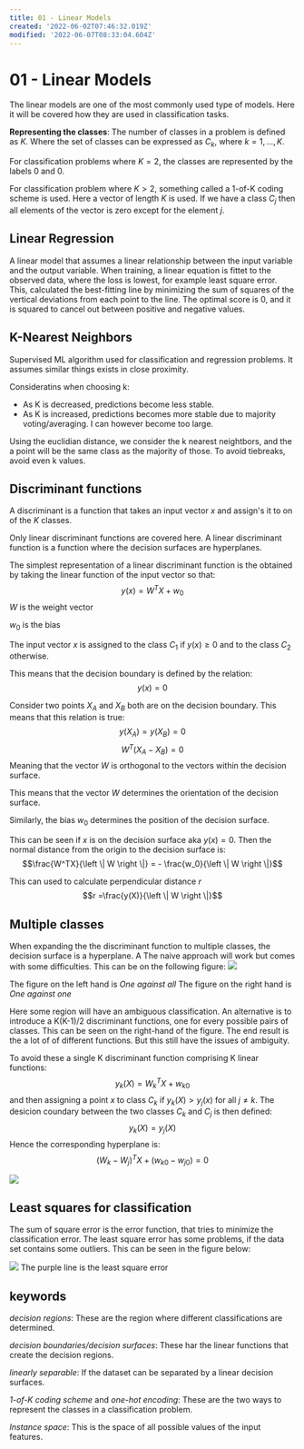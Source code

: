 ```yaml
---
title: 01 - Linear Models
created: '2022-06-02T07:46:32.019Z'
modified: '2022-06-07T08:33:04.604Z'
---
```


# 01 - Linear Models

The linear models are one of the most commonly used type of models.
Here it will be covered how they are used in classification tasks.

**Representing the classes**: 
The number of classes in a problem is defined as $K$. Where the set of classes can be expressed as $C_k$, where $k=1,\dots,K$.

For classification problems where $K=2$, the classes are represented by the labels $0$ and $0$.

For classification problem where $K>2$, something called a 1-of-K coding scheme is used. Here a vector of length $K$ is used. If we have a class $C_j$ then all elements of the vector is zero except for the element $j$.

## Linear Regression

A linear model that assumes a linear relationship between the input variable and the output variable. When training, a linear equation is fittet to the observed data, where the loss is lowest, for example least square error. This, calculated the best-fitting line by minimizing the sum of squares of the vertical deviations from each point to the line. The optimal score is 0, and it is squared to cancel out between positive and negative values.

## K-Nearest Neighbors

Supervised ML algorithm used for classification and regression problems. It assumes similar things exists in close proximity.

Consideratins when choosing k:
- As K is decreased, predictions become less stable.
- As K is increased, predictions becomes more stable due to majority voting/averaging. I can however become too large.

Using the euclidian distance, we consider the k nearest neightbors, and the a point will be the same class as the majority of those. To avoid tiebreaks, avoid even k values.

## Discriminant functions
A discriminant is a function that takes an input vector $x$ and assign's it to on of the $K$ classes. 

Only linear discriminant functions are covered here.
A linear discriminant function is a function where the decision surfaces are hyperplanes.

The simplest representation of a linear discriminant function is the obtained by taking the linear function of the input vector so that:
$$y(x)=W^TX+w_0$$
$W$ is the weight vector

$w_0$ is the bias

The input vector $x$ is assigned to the class $C_1$ if $y(x)\geq 0$ and to the class $C_2$ otherwise.

This means that the decision boundary is defined by the relation:
$$y(x)=0$$

Consider two points $X_A$ and $X_B$ both are on the decision boundary.
This means that this relation is true:
$$y(X_A)=y(X_B)=0$$
$$W^T(X_A-X_B)=0$$
Meaning that the vector $W$ is orthogonal to the vectors within the decision surface.

This means that the vector $W$ determines the orientation of the decision surface.

Similarly, the bias $w_0$ determines the position of the decision surface.

This can be seen if $x$ is on the decision surface aka $y(x)=0$.
Then the normal distance from the origin to the decision surface is:
$$\frac{W^TX}{\left \| W \right \|} = - \frac{w_0}{\left \| W \right \|}$$

This can used to calculate perpendicular distance $r$
$$r =\frac{y(X)}{\left \| W \right \|}$$

## Multiple classes
When expanding the the discriminant function to multiple classes, the decision surface is a hyperplane. A The naive approach will work but comes with some difficulties. This can be on the following figure:
![](@attachment/stufflin.png)

The figure on the left hand is *One against all*
The figure on the right hand is *One against one*

Here some region will have an ambiguous classification.
An alternative is to introduce a K(K-1)/2 discriminant functions, one for every possible pairs of classes. This can be seen on the right-hand of the figure. The end result is the  a lot of of different functions.
But this still have the issues of ambiguity.

To avoid these a single K discriminant function comprising K linear functions:
$$y_k(X) = W_{k}^{T}X+w_{k0}$$
and then assigning a point $x$ to class $C_k$ if $y_k(X) > y_j(x)$ for all $j\neq k$. The desicion coundary between the two classes $C_k$ and $C_j$ is then defined:
$$y_k(X) = y_j(X)$$
Hence the corresponding hyperplane is:
$$(W_k-W_j)^TX+(w_{k0}-{w_{j0}})=0$$

![](@attachment/stuffmul.png)

## Least squares for classification
The sum of square error is the error function, that tries to minimize the classification error.
The least square error has some problems, if the data set contains some outliers.
This can be seen in the figure below:

![](@attachment/stufflsq.png)
The purple line is the least square error

## keywords

*decision regions*: These are the region where different classifications are determined.

*decision boundaries/decision surfaces*: These har the linear functions that create the decision regions.

*linearly separable*: If the dataset can be separated by a linear decision surfaces.

*1-of-K coding scheme* and *one-hot encoding*: These are the two ways to represent the classes in a classification problem.

*Instance space*: This is the space of all possible values of the input features.

